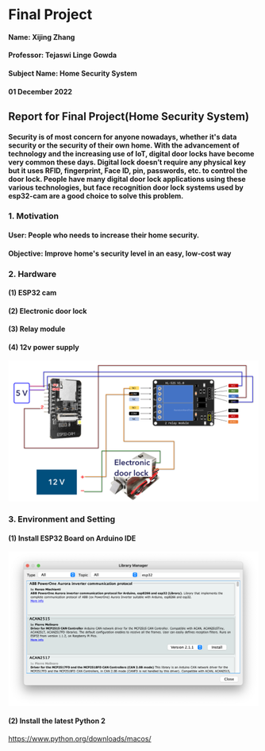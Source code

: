 # Final Project
#### Name: Xijing Zhang
#### Professor: Tejaswi Linge Gowda
#### Subject Name: Home Security System
#### 01 December 2022

## Report for Final Project(Home Security System)

#### Security is of most concern for anyone nowadays, whether it's data security or the security of their own home. With the advancement of technology and the increasing use of IoT, digital door locks have become very common these days. Digital lock doesn’t require any physical key but it uses RFID, fingerprint, Face ID, pin, passwords, etc. to control the door lock. People have many digital door lock applications using these various technologies, but face recognition door lock systems used by esp32-cam are a good choice to solve this problem.

### 1. Motivation
#### User: People who needs to increase their home security.
#### Objective: Improve home's security level in an easy, low-cost way

### 2. Hardware
#### (1) ESP32 cam
#### (2) Electronic door lock
#### (3) Relay module 
#### (4) 12v power supply
![alt text](https://github.com/zhangxijing1124/AME494-598Fall2022/blob/main/Final%20Project/Picture.jpg)

### 3. Environment and Setting
#### (1) Install ESP32 Board on Arduino IDE
![alt text](https://github.com/zhangxijing1124/AME494-598Fall2022/blob/main/Final%20Project/Picture/Screen%20Shot%202022-12-05%20at%201.08.34%20AM.png)
#### (2) Install the latest Python 2
https://www.python.org/downloads/macos/

####
####
####
####
